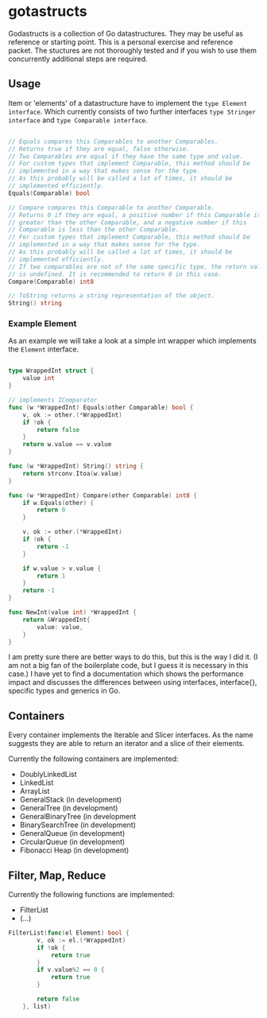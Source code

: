 # gotastructs

Godastructs is a collection of Go datastructures.
They may be useful as reference or starting point.
This is a personal exercise and reference packet.
The stuctures are not thoroughly tested and if you
wish to use them concurrently additional steps are required.

## Usage

Item or 'elements' of a datastructure have to implement the `type Element interface`.
Which currently consists of two further interfaces `type Stringer interface` and `type Comparable interface`.
```go

// Equals compares this Comparables to another Comparables.
// Returns true if they are equal, false otherwise.
// Two Comparables are equal if they have the same type and value.
// For custom types that implement Comparable, this method should be
// implemented in a way that makes sense for the type.
// As this probably will be called a lot of times, it should be
// implemented efficiently.
Equals(Comparable) bool

```

```go
// Compare compares this Comparable to another Comparable.
// Returns 0 if they are equal, a positive number if this Comparable is
// greater than the other Comparable, and a negative number if this
// Comparable is less than the other Comparable.
// For custom types that implement Comparable, this method should be
// implemented in a way that makes sense for the type.
// As this probably will be called a lot of times, it should be
// implemented efficiently.
// If two comparables are not of the same specific type, the return value
// is undefined. It is recommended to return 0 in this case.
Compare(Comparable) int8 
```

```go
// ToString returns a string representation of the object. 
String() string

```

### Example Element

As an example we will take a look at a simple int wrapper which implements the `Element` interface.
```go

type WrappedInt struct {
	value int
}

// implements IComparator
func (w *WrappedInt) Equals(other Comparable) bool {
	v, ok := other.(*WrappedInt)
	if !ok {
		return false
	}
	return w.value == v.value
}

func (w *WrappedInt) String() string {
	return strconv.Itoa(w.value)
}

func (w *WrappedInt) Compare(other Comparable) int8 {
	if w.Equals(other) {
		return 0
	}

	v, ok := other.(*WrappedInt)
	if !ok {
		return -1
	}

	if w.value > v.value {
		return 1
	}
	return -1
}

func NewInt(value int) *WrappedInt {
	return &WrappedInt{
		value: value,
	}
}


```

I am pretty sure there are better ways to do this, but this is the way I did it.
(I am not a big fan of the boilerplate code, but I guess it is necessary in this case.)
I have yet to find a documentation which shows the performance impact and discusses the
differences between using interfaces, interface{}, specific types and generics in Go.

## Containers

Every container implements the Iterable and Slicer interfaces.
As the name suggests they are able to return an iterator and a slice of their elements.

Currently the following containers are implemented:
- DoublyLinkedList
- LinkedList
- ArrayList
- GeneralStack (in development)
- GeneralTree (in development)
- GeneralBinaryTree (in development
- BinarySearchTree (in development)
- GeneralQueue (in development)
- CircularQueue (in development)
- Fibonacci Heap (in development)

## Filter, Map, Reduce

Currently the following functions are implemented:
- FilterList
- (...)

```go
FilterList(func(el Element) bool {
		v, ok := el.(*WrappedInt)
		if !ok {
			return true
		}
		if v.value%2 == 0 {
			return true
		}

		return false
	}, list)
```

